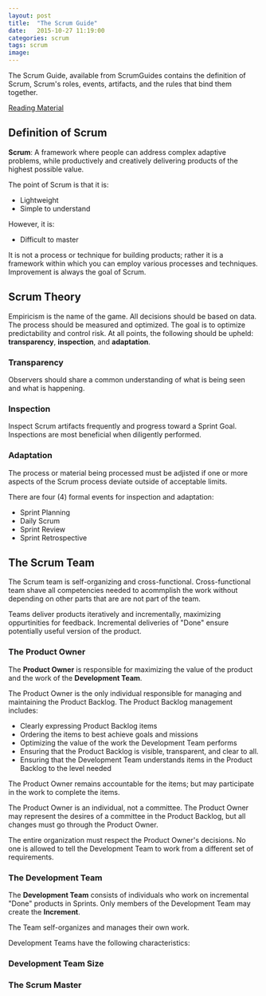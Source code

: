 ```yaml
---
layout: post
title:  "The Scrum Guide"
date:   2015-10-27 11:19:00
categories: scrum
tags: scrum
image:
---
```


The Scrum Guide, available from ScrumGuides contains the definition of Scrum, Scrum's roles, events, artifacts, and the rules that bind them together.

[Reading Material](http://www.scrumguides.org/scrum-guide.html)

## Definition of Scrum

**Scrum**: A framework where people can address complex adaptive problems, while productively and creatively delivering products of the highest possible value.

The point of Scrum is that it is:

* Lightweight
* Simple to understand

However, it is:

* Difficult to master

It is not a process or technique for building products; rather it is a framework within which you can employ various processes and techniques. Improvement is always the goal of Scrum.

## Scrum Theory

Empiricism is the name of the game. All decisions should be based on data. The process should be measured and optimized. The goal is to optimize predictability and control risk. At all points, the following should be upheld: **transparency**, **inspection**, and **adaptation**.

### Transparency

Observers should share a common understanding of what is being seen and what is happening.

### Inspection

Inspect Scrum artifacts frequently and progress toward a Sprint Goal. Inspections are most beneficial when diligently performed.

### Adaptation

The process or material being processed must be adjisted if one or more aspects of the Scrum process deviate outside of acceptable limits.

There are four (4) formal events for inspection and adaptation:
* Sprint Planning
* Daily Scrum
* Sprint Review
* Sprint Retrospective

## The Scrum Team

The Scrum team is self-organizing and cross-functional. Cross-functional team shave all competencies needed to acommplish the work without depending on other parts that are are not part of the team.

Teams deliver products iteratively and incrementally, maximizing oppurtinities for feedback.  Incremental deliveries of "Done" ensure potentially useful version of the product.

### The Product Owner

The **Product Owner** is responsible for maximizing the value of the product and the work of the **Development Team**.

The Product Owner is the only individual responsible for managing and maintaining the Product Backlog. The Product Backlog management includes:

* Clearly expressing Product Backlog items
* Ordering the items to best achieve goals and missions
* Optimizing the value of the work the Development Team performs
* Ensuring that the Product Backlog is visible, transparent, and clear to all.
* Ensuring that the Development Team understands items in the Product Backlog to the level needed

The Product Owner remains accountable for the items; but may participate in the work to complete the items.

The Product Owner is an individual, not a committee. The Product Owner may represent the desires of a committee in the Product Backlog, but all changes must go through the Product Owner.

The entire organization must respect the Product Owner's decisions. No one is allowed to tell the Development Team to work from a different set of requirements.

### The Development Team

The **Development Team** consists of individuals who work on incremental "Done" products in Sprints. Only members of the Development Team may create the **Increment**.

The Team self-organizes and manages their own work.

Development Teams have the following characteristics:



### Development Team Size

### The Scrum Master
